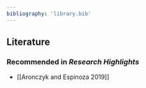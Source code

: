```yaml
---
bibliography: 'library.bib'
---
```


## Literature

### Recommended in _Research Highlights_
* [[Aronczyk and Espinoza 2019]]